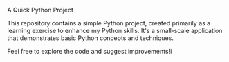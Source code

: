 A Quick Python Project

This repository contains a simple Python project, created primarily as a learning exercise to enhance my Python skills. It's a small-scale application that demonstrates basic Python concepts and techniques.

Feel free to explore the code and suggest improvements!i
